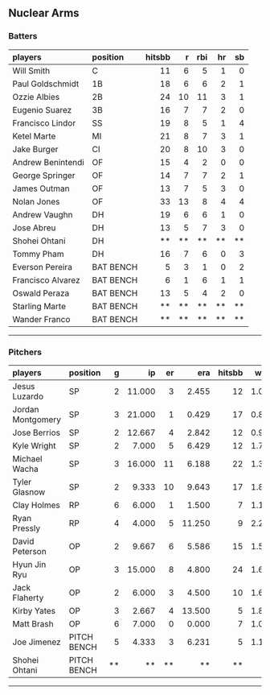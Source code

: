 ## Nuclear Arms

### Batters

 
|players           |position  | hitsbb|  r| rbi| hr| sb| 
|:-----------------|:---------|------:|--:|---:|--:|--:| 
|Will Smith        |C         |     11|  6|   5|  1|  0| 
|Paul Goldschmidt  |1B        |     18|  6|   6|  2|  1| 
|Ozzie Albies      |2B        |     24| 10|  11|  3|  1| 
|Eugenio Suarez    |3B        |     16|  7|   7|  2|  0| 
|Francisco Lindor  |SS        |     19|  8|   5|  1|  4| 
|Ketel Marte       |MI        |     21|  8|   7|  3|  1| 
|Jake Burger       |CI        |     20|  8|  10|  3|  0| 
|Andrew Benintendi |OF        |     15|  4|   2|  0|  0| 
|George Springer   |OF        |     14|  7|   7|  2|  1| 
|James Outman      |OF        |     13|  7|   5|  3|  0| 
|Nolan Jones       |OF        |     33| 13|   8|  4|  4| 
|Andrew Vaughn     |DH        |     19|  6|   6|  1|  0| 
|Jose Abreu        |DH        |     13|  5|   7|  3|  0| 
|Shohei Ohtani     |DH        |     **| **|  **| **| **| 
|Tommy Pham        |DH        |     16|  7|   6|  0|  3| 
|Everson Pereira   |BAT BENCH |      5|  3|   1|  0|  2| 
|Francisco Alvarez |BAT BENCH |      6|  1|   6|  1|  1| 
|Oswald Peraza     |BAT BENCH |     13|  5|   4|  2|  0| 
|Starling Marte    |BAT BENCH |     **| **|  **| **| **| 
|Wander Franco     |BAT BENCH |     **| **|  **| **| **| 


* * *

### Pitchers

 
|players           |position    |  g|     ip| er|    era| hitsbb|  whip| so|  w| sv| 
|:-----------------|:-----------|--:|------:|--:|------:|------:|-----:|--:|--:|--:| 
|Jesus Luzardo     |SP          |  2| 11.000|  3|  2.455|     12| 1.091| 12|  1|  0| 
|Jordan Montgomery |SP          |  3| 21.000|  1|  0.429|     17| 0.810| 17|  2|  0| 
|Jose Berrios      |SP          |  2| 12.667|  4|  2.842|     12| 0.947| 14|  1|  0| 
|Kyle Wright       |SP          |  2|  7.000|  5|  6.429|     12| 1.714|  7|  0|  0| 
|Michael Wacha     |SP          |  3| 16.000| 11|  6.188|     22| 1.375| 15|  2|  0| 
|Tyler Glasnow     |SP          |  2|  9.333| 10|  9.643|     17| 1.821| 11|  0|  0| 
|Clay Holmes       |RP          |  6|  6.000|  1|  1.500|      7| 1.167|  4|  0|  5| 
|Ryan Pressly      |RP          |  4|  4.000|  5| 11.250|      9| 2.250|  5|  1|  0| 
|David Peterson    |OP          |  2|  9.667|  6|  5.586|     15| 1.552| 17|  0|  0| 
|Hyun Jin Ryu      |OP          |  3| 15.000|  8|  4.800|     24| 1.600|  9|  0|  0| 
|Jack Flaherty     |OP          |  2|  6.000|  3|  4.500|     10| 1.667|  8|  0|  0| 
|Kirby Yates       |OP          |  3|  2.667|  4| 13.500|      5| 1.875|  4|  0|  1| 
|Matt Brash        |OP          |  6|  7.000|  0|  0.000|      7| 1.000|  8|  0|  0| 
|Joe Jimenez       |PITCH BENCH |  5|  4.333|  3|  6.231|      5| 1.154|  6|  0|  0| 
|Shohei Ohtani     |PITCH BENCH | **|     **| **|     **|     **|    **| **| **| **| 


* * *


